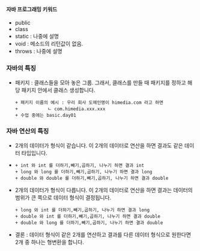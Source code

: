 
#### 자바 프로그래밍 키워드

- public
- class
- static : 나중에 설명
- void : 메소드의 리턴값이 없음.
- throws : 나중에 설명

### 자바의 특징

- 패키지 : 클래스들을 모아 놓은 그룹. 그래서, 클래스를 만들 때 패키지를 정하고 해당 패키지 안에서 클래스 생성합니다.

      + 패키지 이름의 예시 : 우리 회사 도메인명이 himedia.com 라고 하면
      +           ㄴ com.himedia.xxx.xxx
      + 수업 중에는 basic.day01

### 자바 연산의 특징

- 2개의 데이터가 형식이 같습니다. 이 2개의 데이터로 연산을 하면 결과도 같은 데이터 타입입니다.
- 
      + int 와 int 를 더하기,빼기,곱하기, 나누기 하면 결과 int
      + long 와 long 를 더하기,빼기,곱하기, 나누기 하면 결과 long
      + double 와 double 를 더하기,빼기,곱하기, 나누기 하면 결과 double

- 2개의 데이터가 형식이 다릅니다. 이 2개의 데이터로 연산을 하면 결과는
데이터의 범위가 큰 쪽으로 데이터 형식이 결정됩니다.

      + long 와 int 를 더하기,빼기,곱하기, 나누기 하면 결과 long
      + double 와 int 를 더하기,빼기,곱하기, 나누기 하면 결과 double
      + double 와 long 를 더하기,빼기,곱하기, 나누기 하면 결과 double

- 결론 : 데이터 형식이 같은 2개를 연산하고 결과를 다른 데이터 형식으로 원한다면 2개 중 하나는 형변환을 합니다.    
